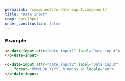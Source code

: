 ```yaml
---
permalink: /components/o-date-input.component/
title: "Date input"
comp: dateInput
under_construction: false
---
```


 <h3 class="grey-color">Example</h3>

```html
<o-date-input attr="date_input1" label="Date input">
</o-date-input>

<o-date-input attr="date_input2" label="Date input" 
    format="MMMM Do YYYY, h:mm:ss a" locale="en">
</o-date-input>

``` 

